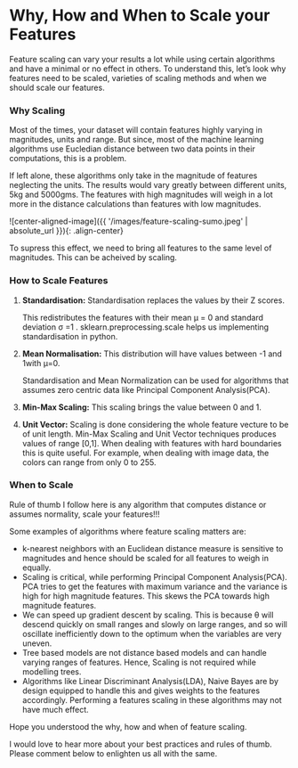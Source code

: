 # Why, How and When to Scale your Features

Feature scaling can vary your results a lot while using certain algorithms and have a minimal or no effect in others. To understand this, let’s look why features need to be scaled, varieties of scaling methods and when we should scale our features.

### Why Scaling

Most of the times, your dataset will contain features highly varying in magnitudes, units and range. But since, most of the machine learning algorithms use Eucledian distance between two data points in their computations, this is a problem.

If left alone, these algorithms only take in the magnitude of features neglecting the units. The results would vary greatly between different units, 5kg and 5000gms. The features with high magnitudes will weigh in a lot more in the distance calculations than features with low magnitudes.

![center-aligned-image]({{ '/images/feature-scaling-sumo.jpeg' | absolute_url }}){: .align-center}

To supress this effect, we need to bring all features to the same level of magnitudes. This can be acheived by scaling.

### How to Scale Features

1. **Standardisation:**
    Standardisation replaces the values by their Z scores.

    This redistributes the features with their mean μ = 0 and standard deviation σ =1 . sklearn.preprocessing.scale helps us implementing standardisation in python.

2. **Mean Normalisation:**
    This distribution will have values between -1 and 1with μ=0.

    Standardisation and Mean Normalization can be used for algorithms that assumes zero centric data like Principal Component Analysis(PCA).
    
3. **Min-Max Scaling:**
    This scaling brings the value between 0 and 1.

4. **Unit Vector:**
    Scaling is done considering the whole feature vecture to be of unit length.
    Min-Max Scaling and Unit Vector techniques produces values of range [0,1]. When dealing with features with hard boundaries this is quite useful. For example, when dealing with image data, the colors can range from only 0 to 255.

### When to Scale

Rule of thumb I follow here is any algorithm that computes distance or assumes normality, scale your features!!!

Some examples of algorithms where feature scaling matters are:

- k-nearest neighbors with an Euclidean distance measure is sensitive to magnitudes and hence should be scaled for all features to weigh in equally.
- Scaling is critical, while performing Principal Component Analysis(PCA). PCA tries to get the features with maximum variance and the variance is high for high magnitude features. This skews the PCA towards high magnitude features.
- We can speed up gradient descent by scaling. This is because θ will descend quickly on small ranges and slowly on large ranges, and so will oscillate inefficiently down to the optimum when the variables are very uneven.
- Tree based models are not distance based models and can handle varying ranges of features. Hence, Scaling is not required while modelling trees.
- Algorithms like Linear Discriminant Analysis(LDA), Naive Bayes are by design equipped to handle this and gives weights to the features accordingly. Performing a features scaling in these algorithms may not have much effect.
 
Hope you understood the why, how and when of feature scaling.

I would love to hear more about your best practices and rules of thumb. Please comment below to enlighten us all with the same.
